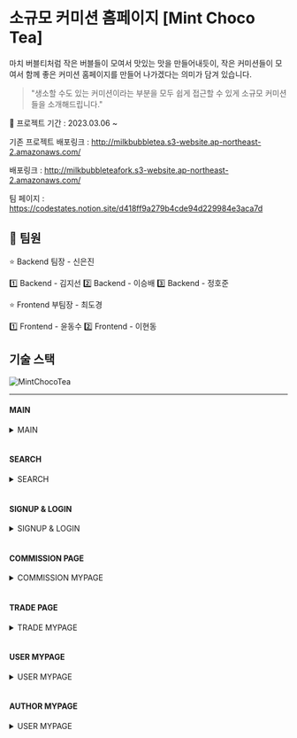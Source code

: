 # 소규모 커미션 홈페이지 [Mint Choco Tea]

마치 버블티처럼 작은 버블들이 모여서 맛있는 맛을 만들어내듯이, 작은 커미션들이 모여서 함께 좋은 커미션 홈페이지를 만들어 나가겠다는 의미가 담겨 있습니다.   
> "생소할 수도 있는 커미션이라는 부분을 모두 쉽게 접근할 수 있게 소규모 커미션들을 소개해드립니다."



📆 프로젝트 기간 : 2023.03.06 ~

기존 프로젝트 배포링크 : http://milkbubbletea.s3-website.ap-northeast-2.amazonaws.com/

배포링크 : http://milkbubbleteafork.s3-website.ap-northeast-2.amazonaws.com/

팀 페이지 : https://codestates.notion.site/d418ff9a279b4cde94d229984e3aca7d

## 💪 팀원

⭐ Backend 팀장 - 신은진

  1️⃣ Backend - 김지선
  2️⃣ Backend - 이승배
  3️⃣ Backend - 정호준

⭐ Frontend 부팀장 - 최도경

  1️⃣ Frontend - 윤동수
  2️⃣ Frontend - 이현동



## 기술 스택
![MintChocoTea](https://github.com/Diiiiiikey/seb42_main_025/assets/108796919/5d852ad5-0297-48a3-a9e8-99b4f81e5665)

---

#### MAIN

<details>
  <summary>MAIN</summary>
  <img src="https://github.com/codestates-seb/seb42_main_025/assets/108796919/c34323d6-16aa-4cae-a0d9-3a5a6bce2995" art="homepage">
</details>

<br/>

#### SEARCH

<details>
  <summary>SEARCH</summary>
  <img src="https://github.com/Diiiiiikey/seb42_main_025/assets/108796919/db032486-9ada-4b37-ab1a-a79d6812c3ec" art="searchpage">
</details>

<br/>

#### SIGNUP & LOGIN

<details>
  <summary>SIGNUP & LOGIN</summary>
  <img src="https://github.com/Diiiiiikey/seb42_main_025/assets/108796919/2dfc9ccb-a1d6-4fd2-93fe-475bae1f45eb" art="signup&login">
</details>

<br/>

#### COMMISSION PAGE

<details>
  <summary>COMMISSION MYPAGE</summary>
  <img src="https://github.com/Diiiiiikey/seb42_main_025/assets/108796919/7bd271ab-1b9a-460b-8b06-faab9d5f00fb" art="commissionpage">
  <img src="https://github.com/Diiiiiikey/seb42_main_025/assets/108796919/a909447c-4470-4d19-a5f9-645d03778df1" art="commissionPost">
</details>

<br/>

#### TRADE PAGE

<details>
  <summary>TRADE MYPAGE</summary>
  <img src="https://github.com/Diiiiiikey/seb42_main_025/assets/108796919/e8f864ee-8403-489a-8fdb-0aaaac584b2a" art="tradePost">
</details>

<br/>

#### USER MYPAGE

<details>
  <summary>USER MYPAGE</summary>
  <img src="https://github.com/Diiiiiikey/seb42_main_025/assets/108796919/8e41b719-b56b-4d24-91cd-8477ecbd8b56" art="userMypage">
</details>

<br/>

#### AUTHOR MYPAGE

<details>
  <summary>USER MYPAGE</summary>
  <img src="https://github.com/Diiiiiikey/seb42_main_025/assets/108796919/9918422a-41a8-4603-b1f2-2b26b34d12e1" art="authorMypage">
</details>

